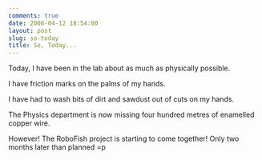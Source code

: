 ```yaml
---
comments: true
date: 2006-04-12 18:54:00
layout: post
slug: so-today
title: So, Today...
---
```


Today, I have been in the lab about as much as physically possible.  

I have friction marks on the palms of my hands.  

I have had to wash bits of dirt and sawdust out of cuts on my hands.  

The Physics department is now missing four hundred metres of enamelled copper wire.  

However!  The RoboFish project is starting to come together!  Only two months later than planned =p  


